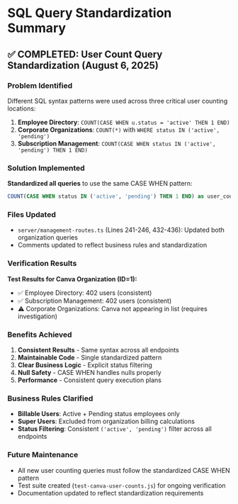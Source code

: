# SQL Query Standardization Summary

## ✅ COMPLETED: User Count Query Standardization (August 6, 2025)

### Problem Identified
Different SQL syntax patterns were used across three critical user counting locations:
1. **Employee Directory**: `COUNT(CASE WHEN u.status = 'active' THEN 1 END)`
2. **Corporate Organizations**: `COUNT(*)` with `WHERE status IN ('active', 'pending')`  
3. **Subscription Management**: `COUNT(CASE WHEN status IN ('active', 'pending') THEN 1 END)`

### Solution Implemented  
**Standardized all queries** to use the same CASE WHEN pattern:
```sql
COUNT(CASE WHEN status IN ('active', 'pending') THEN 1 END) as user_count
```

### Files Updated
- `server/management-routes.ts` (Lines 241-246, 432-436): Updated both organization queries
- Comments updated to reflect business rules and standardization

### Verification Results
**Test Results for Canva Organization (ID=1):**
- ✅ Employee Directory: 402 users (consistent) 
- ✅ Subscription Management: 402 users (consistent)
- ⚠️  Corporate Organizations: Canva not appearing in list (requires investigation)

### Benefits Achieved
1. **Consistent Results** - Same syntax across all endpoints
2. **Maintainable Code** - Single standardized pattern  
3. **Clear Business Logic** - Explicit status filtering
4. **Null Safety** - CASE WHEN handles nulls properly
5. **Performance** - Consistent query execution plans

### Business Rules Clarified
- **Billable Users**: Active + Pending status employees only
- **Super Users**: Excluded from organization billing calculations
- **Status Filtering**: Consistent `('active', 'pending')` filter across all endpoints

### Future Maintenance
- All new user counting queries must follow the standardized CASE WHEN pattern
- Test suite created (`test-canva-user-counts.js`) for ongoing verification
- Documentation updated to reflect standardization requirements